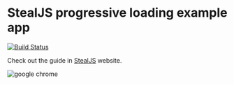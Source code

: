 # StealJS progressive loading example app 
[![Build Status](https://travis-ci.org/stealjs/myhub.svg?branch=master)](https://travis-ci.org/stealjs/myhub)

Check out the guide in [StealJS](https://stealjs.com/docs/StealJS.guides.progressive_loading.html) website.


![google chrome](https://user-images.githubusercontent.com/724877/27309638-5c717a80-5512-11e7-960e-0414ba59913c.png)
